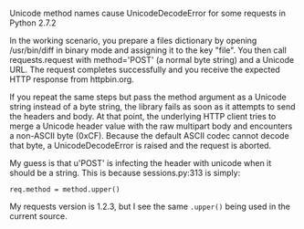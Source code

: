 Unicode method names cause UnicodeDecodeError for some requests in Python 2.7.2

In the working scenario, you prepare a files dictionary by opening /usr/bin/diff in binary mode and assigning it to the key "file". You then call requests.request with method='POST' (a normal byte string) and a Unicode URL. The request completes successfully and you receive the expected HTTP response from httpbin.org.

If you repeat the same steps but pass the method argument as a Unicode string instead of a byte string, the library fails as soon as it attempts to send the headers and body. At that point, the underlying HTTP client tries to merge a Unicode header value with the raw multipart body and encounters a non-ASCII byte (0xCF). Because the default ASCII codec cannot decode that byte, a UnicodeDecodeError is raised and the request is aborted.

My guess is that u'POST' is infecting the header with unicode when it should be a string.  This is because sessions.py:313 is simply:

```
req.method = method.upper()
```

My requests version is 1.2.3, but I see the same `.upper()` being used in the current source.